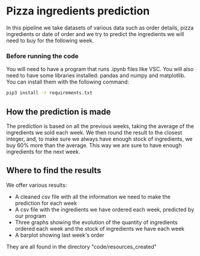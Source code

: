 # Pizza ingredients prediction
In this pipeline we take datasets of various data such as order details, pizza ingredients or date of order and we try to predict the ingredients we will need to buy for the following week.

### Before running the code
You will need to have a program that runs .ipynb files like VSC. 
You will also need to have some libraries installed: pandas and numpy and matplotlib. You can install them with the following command:
```bash
pip3 install -r requirements.txt
```

## How the prediction is made
The prediction is based on all the previous weeks, taking the average of the ingredients we sold each week. We then round the result to the closest integer, and, to make   sure we always have enough stock of ingredients, we buy 60% more than the average. This way we are sure to have enough ingredients for the next week. 

## Where to find the results
We offer various results:
- A cleaned csv file with all the information we need to make the prediction for each week
- A csv file with the ingredients we have ordered each week, predicted by our program
- Three graphs showing the evolution of the quantity of ingredients ordered each week and the stock of ingredients we have each week
- A barplot showing last week's order 

They are all found in the directory "code/resources_created" 